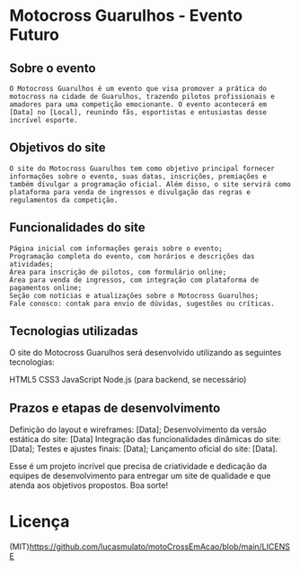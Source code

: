 # Motocross Guarulhos - Evento Futuro

## Sobre o evento
    O Motocross Guarulhos é um evento que visa promover a prática do motocross na cidade de Guarulhos, trazendo pilotos profissionais e amadores para uma competição emocionante. O evento acontecerá em [Data] no [Local], reunindo fãs, esportistas e entusiastas desse incrível esporte.

## Objetivos do site
    O site do Motocross Guarulhos tem como objetivo principal fornecer informações sobre o evento, suas datas, inscrições, premiações e também divulgar a programação oficial. Além disso, o site servirá como plataforma para venda de ingressos e divulgação das regras e regulamentos da competição.

## Funcionalidades do site
    Página inicial com informações gerais sobre o evento;
    Programação completa do evento, com horários e descrições das atividades;
    Área para inscrição de pilotos, com formulário online;
    Área para venda de ingressos, com integração com plataforma de pagamentos online;
    Seção com notícias e atualizações sobre o Motocross Guarulhos;
    Fale conosco: contak para envio de dúvidas, sugestões ou críticas.

## Tecnologias utilizadas
O site do Motocross Guarulhos será desenvolvido utilizando as seguintes tecnologias:

HTML5
CSS3
JavaScript
Node.js (para backend, se necessário)

## Prazos e etapas de desenvolvimento
Definição do layout e wireframes: [Data];
Desenvolvimento da versão estática do site: [Data]
Integração das funcionalidades dinâmicas do site: [Data];
Testes e ajustes finais: [Data];
Lançamento oficial do site: [Data].

Esse é um projeto incrível que precisa de criatividade e dedicação da equipes de desenvolvimento para entregar um site de qualidade e que atenda aos objetivos propostos. Boa sorte!

# Licença
(MIT)https://github.com/lucasmulato/motoCrossEmAcao/blob/main/LICENSE
